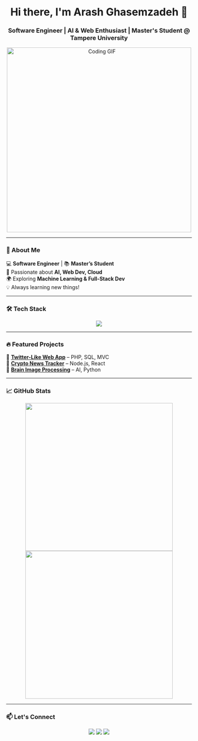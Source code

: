<h1 align="center">Hi there, I'm Arash Ghasemzadeh 👋</h1>
<h3 align="center">Software Engineer | AI & Web Enthusiast | Master's Student @ Tampere University</h3>

<p align="center">
  <img src="https://media.giphy.com/media/qgQUggAC3Pfv687qPC/giphy.gif" width="500" alt="Coding GIF">
</p>

---

### 🚀 About Me  
💻 **Software Engineer** | 📚 **Master’s Student**  
🤖 Passionate about **AI, Web Dev, Cloud**  
🌍 Exploring **Machine Learning & Full-Stack Dev**  
💡 Always learning new things!  

---

### 🛠️ Tech Stack  
<p align="center">
  <img src="https://skillicons.dev/icons?i=python,php,js,cpp,react,nodejs,aws,mysql,git,github,html,css" />
</p>

---

### 🔥 Featured Projects  
📌 **[Twitter-Like Web App](https://github.com/Arashghsz/twitter-like-web-app)** – PHP, SQL, MVC  
📌 **[Crypto News Tracker](https://github.com/Arashghsz/crypto-news-tracker)** – Node.js, React  
📌 **[Brain Image Processing](https://arashghsz.com/)** – AI, Python  

---

### 📈 GitHub Stats  
<p align="center">
  <img src="https://github-readme-stats.vercel.app/api?username=Arashghsz&show_icons=true&theme=radical" width="400" />
  <img src="https://github-readme-streak-stats.herokuapp.com/?user=Arashghsz&theme=dark" width="400" />
</p>

---

### 📫 Let's Connect  
<p align="center">
  <a href="https://arashghsz.com"><img src="https://img.shields.io/badge/Portfolio-Website-blue?style=for-the-badge"></a>
  <a href="mailto:ghasemzadehh.arash@gmail.com"><img src="https://img.shields.io/badge/Email-Contact-red?style=for-the-badge"></a>
  <a href="https://www.linkedin.com/in/arashghsz"><img src="https://img.shields.io/badge/LinkedIn-Connect-blue?style=for-the-badge"></a>
</p>

